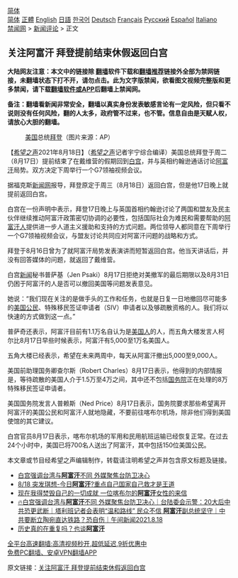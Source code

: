  <!-- 面包屑导航 --> <div class="breadcrumb"><!-- GTranslate: https://gtranslate.io/ -->  <div class="switcher notranslate">  <div class="selected">  <a href="#" onclick="return false;"> 简体</a>  </div>  <div class="option">  <a href="https://www.bannedbook.org" onclick="doGTranslate('zh-CN|zh-CN');jQuery('div.switcher div.selected a').html(jQuery(this).html());return false;" title="简体中文" class="nturl selected"> 简体</a>  <a href="https://www.bannedbook.org/zh-tw/" onclick="doGTranslate('zh-CN|zh-TW');jQuery('div.switcher div.selected a').html(jQuery(this).html());return false;" title="繁體中文" class="nturl"> 正體</a>  <a href="https://www.bannedbook.org/en/" onclick="doGTranslate('zh-CN|en');jQuery('div.switcher div.selected a').html(jQuery(this).html());return false;" title="English" class="nturl"> English</a>  <a href="https://www.bannedbook.org/ja/" onclick="doGTranslate('zh-CN|ja');jQuery('div.switcher div.selected a').html(jQuery(this).html());return false;" title="日本語" class="nturl"> 日語</a>  <a href="https://www.bannedbook.org/ko/" onclick="doGTranslate('zh-CN|ko');jQuery('div.switcher div.selected a').html(jQuery(this).html());return false;" title="한국어" class="nturl"> 한국어</a>  <a href="https://www.bannedbook.org/de/" onclick="doGTranslate('zh-CN|de');jQuery('div.switcher div.selected a').html(jQuery(this).html());return false;" title="Deutsch" class="nturl"> Deutsch</a>  <a href="https://www.bannedbook.org/fr/" onclick="doGTranslate('zh-CN|fr');jQuery('div.switcher div.selected a').html(jQuery(this).html());return false;" title="Français" class="nturl"> Français</a>  <a href="https://www.bannedbook.org/ru/" onclick="doGTranslate('zh-CN|ru');jQuery('div.switcher div.selected a').html(jQuery(this).html());return false;" title="Русский" class="nturl"> Русский</a>  <a href="https://www.bannedbook.org/es/" onclick="doGTranslate('zh-CN|es');jQuery('div.switcher div.selected a').html(jQuery(this).html());return false;" title="Español" class="nturl"> Español</a>  <a href="https://www.bannedbook.org/it/" onclick="doGTranslate('zh-CN|it');jQuery('div.switcher div.selected a').html(jQuery(this).html());return false;" title="Italiano" class="nturl"> Italiano</a>  </div>  </div>      <div class='breadcrumb-sub'><!-- Breadcrumb NavXT 6.3.0 --> <a href="https://www.bannedbook.org/" class="home">禁闻网</a> &gt; <a href="https://www.bannedbook.org/bnews/comments/" class="category">新闻评论</a> &gt; 正文</div></div><h2>关注阿富汗 拜登提前结束休假返回白宫</h2> <p class="notice"><b>大陆网友注意：本文中的链接除 <a href="https://github.com/bannedbook/fanqiang" >翻墙</a>软件下载和<a href="https://github.com/killgcd/justmysocks/blob/master/README.md">翻墙推荐</a>链接外全部为禁网链接，未翻墙状态下打不开，请勿点击。此为文字版禁闻，欲看图文视频完整版和更多禁闻，请下载<a href="https://github.com/bannedbook/fanqiang">翻墙软件或APP</a>后翻墙上禁闻网。</p><p>备注：翻墙看新闻非常安全，翻墙以真实身份发表敏感言论有一定风险，但只看不说则没有任何风险，翻的人太多，政府管不过来，也不管。信息自由是天赋人权，请放心大胆的翻墙。</b></p>  <div class="entry"> <figure> <p><figcaption><a href="https://www.bannedbook.org/bnews/tag/%e7%be%8e%e5%9b%bd/" class="st_tag internal_tag" rel="tag" title="标签 美国 下的日志">美国</a>总统<a href="https://www.bannedbook.org/bnews/tag/%e6%8b%9c%e7%99%bb/" class="st_tag internal_tag" rel="tag" title="标签 拜登 下的日志">拜登</a>（图片来源：AP）</figcaption></figure> <p>【<span class='wp_keywordlink_affiliate'><a href="https://www.soundofhope.org" title="希望之声" target="_blank">希望之声</a></span>2021年8月18日】（<a href="https://www.bannedbook.org/bnews/tag/%e5%b8%8c%e6%9c%9b%e4%b9%8b%e5%a3%b0/" class="st_tag internal_tag" rel="tag" title="标签 希望之声 下的日志">希望之声</a>记者宇宁综合编译）美国总统拜登于周二（8月17日）提前结束了在戴维营的假期回到<a href="https://www.bannedbook.org/bnews/tag/%e7%99%bd%e5%ae%ab/" class="st_tag internal_tag" rel="tag" title="标签 白宫 下的日志">白宫</a>，并与英相约翰逊通话讨论<a href="https://www.bannedbook.org/bnews/tag/%e9%98%bf%e5%af%8c%e6%b1%97/" class="st_tag internal_tag" rel="tag" title="标签 阿富汗 下的日志">阿富汗</a>局势。双方决定下周举行一个G7领袖视频会议。</p> <p>据福克斯<span class='wp_keywordlink_affiliate'><a href="https://www.bannedbook.org/" title="新闻网">新闻网</a></span>报导，拜登原定于周三（8月18日）返回白宫，但是他17日晚上就提前返回白宫。</p> <p>白宫在一份声明中表示，拜登17日晚上与英国首相约翰逊讨论了两国和盟友及民主伙伴继续推动阿富汗政策密切协调的必要性，包括国际社会为难民和需要帮助的<a href="https://www.bannedbook.org/bnews/tag/%e9%98%bf%e5%af%8c%e6%b1%97%e4%ba%ba/" class="st_tag internal_tag" rel="tag" title="标签 阿富汗人 下的日志">阿富汗人</a>提供进一步人道主义援助和支持的方式问题。两位领导人都同意在下周举行一个G7领袖视频会议，与盟友讨论共同应对阿富汗问题的战略和方式。</p>  <p>拜登于8月16日曾为了就阿富汗局势发表演讲而短暂返回白宫。他当天讲话后，并没有回答媒体的问题，就返回了戴维营。</p> <p>白宫<span class='wp_keywordlink_affiliate'><a href="https://www.bannedbook.org/" title="新闻">新闻</a></span>秘书普萨基（Jen Psaki）8月17日拒绝对美撤军的最后期限以及8月31日仍困于阿富汗的人是否可以撤回美国等问题发表意见。</p> <p>她说：“我们现在关注的是做手头的工作和任务，也就是日复一日地撤回尽可能多的<a href="https://www.bannedbook.org/bnews/tag/%E7%BE%8E%E5%9B%BD%E5%85%AC%E6%B0%91/" class="st_tag internal_tag" rel="tag" title="标签 美国公民 下的日志">美国公民</a>、特殊移民签证申请者（SIV）申请者以及够疏散资格的人。我们将以快速的方式做到这一点。”</p>  <p>普萨奇还表示，阿富汗目前有1.1万名自认为是<a href="https://www.bannedbook.org/bnews/tag/%E7%BE%8E%E5%9B%BD%E4%BA%BA/" class="st_tag internal_tag" rel="tag" title="标签 美国人 下的日志">美国人</a>的人，而五角大楼发言人柯尔比8月17日早些时候表示，阿富汗有5,000至1万名美国人。</p> <p>五角大楼已经表示，希望在未来两周中，每天从阿富汗撤出5,000至9,000人。</p> <p>美国前助理国务卿查尔斯（Robert Charles）8月17日表示，他得到的内部情报是，等待疏散的美国人介于1.5万至4万之间，其中还不包括<a href="https://www.bannedbook.org/bnews/tag/%e5%9b%bd%e5%8a%a1%e9%99%a2/" class="st_tag internal_tag" rel="tag" title="标签 国务院 下的日志">国务院</a>正在处理的8万特殊移民签证申请者。</p>  <p>美国国务院发言人普赖斯（Ned Price）8月17日表示，国务院要求那些希望离开阿富汗的美国公民和阿富汗人就地隐藏，不要前往喀布尔机场，除非他们得到美国使馆的其它建议。</p> <p>白宫官员8月17日表示，喀布尔机场的军用和民用航班运输已经恢复正常。在过去24个小时中，美国已将700名人送出了阿富汗，其中包括150位美国公民。</p> <p>本文章或节目经希望之声编辑制作，转载请注明希望之声并包含原文标题及链接。 </p>  <ul class='op-related-articles' title='相关阅读'> <li><a href='https://www.bannedbook.org/bnews/bannedvideo/20210818/1608466.html' target='_blank'>白宫强调台湾与<b>阿富汗</b>不同 外媒聚焦台防卫决心</a></li> <li><a href='https://www.bannedbook.org/bnews/taiwannews/20210818/1608458.html' target='_blank'>8/18 突发琪想-今日<b>阿富汗</b>?重点自己国家自己救才是王道</a></li> <li><a href='https://www.bannedbook.org/bnews/baitai/20210818/1608451.html' target='_blank'>现在我得焚毁自己的一切成就 一位喀布尔的<b>阿富汗</b>女性的来信</a></li> <li><a href='https://www.bannedbook.org/bnews/taiwannews/20210818/1608444.html' target='_blank'>🔥白宫强调台湾与<b>阿富汗</b>不同 外媒聚焦台防卫决心｜台陆委会示警：20大后中共恐更武断｜塔利班记者会表明“温和路线” 民众不信 <b>阿富汗</b>副总统坚守｜中共要断立陶宛直达铁路？恐自伤｜午间新闻2021.8.18</a></li> <li><a href='https://www.bannedbook.org/bnews/ssgc/20210818/1608441.html' target='_blank'>历史真的在重复吗？也谈<b>阿富汗</b></a></li> </ul> <p class="texttj"> <a href="https://github.com/bannedbook/fanqiang/wiki/V2ray%E6%9C%BA%E5%9C%BA" target="_blank">全平台高速翻墙:高清视频秒开,超低延迟,9折优惠中</a><br/> <a href="https://github.com/bannedbook/fanqiang/wiki/%E7%A6%81%E9%97%BB%E7%BD%91%E5%AE%89%E5%8D%93%E7%BF%BB%E5%A2%99%E6%96%B0%E9%97%BBAPP" target="_blank">免费PC翻墙、安卓VPN翻墙APP</a></p><p>原文链接：<a class="src_link"  href="https://www.soundofhope.org/post/536450" target="_blank">关注阿富汗 拜登提前结束休假返回白宫</a></p><a name='sharetosocial'></a>  <div style="margin-bottom:5px;padding-bottom:5px;clear:both"> <div id="archive-pix-1" class="banner-ads"> <!-- AuctionX Display platform tag START --> <div id="26318x728x90x621x_ADSLOT2" clicktrack="%%CLICK_URL_ESC%%"></div> <!-- AuctionX Display platform tag END --> </div> <div id="archive-pix-2" class="banner-ads"> <!-- AuctionX Display platform tag START --> <div id="26315x300x250x621x_ADSLOT2" clicktrack="%%CLICK_URL_ESC%%"></div> <!-- AuctionX Display platform tag END --> </div> </div>  <div id="archive-pix-1" class="banner-ads"> <!-- AuctionX Display platform tag START --> <div id="26318x728x90x621x_ADSLOT3" clicktrack="%%CLICK_URL_ESC%%"></div> <!-- AuctionX Display platform tag END --> </div> </div><!--END ENTRY--> 